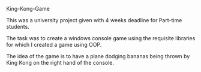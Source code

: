King-Kong-Game 

This was a university project given with 4 weeks deadline for Part-time students.

The task was to create a windows console game using the requisite libraries for which I created a game using OOP.

The idea of the game is to have a plane dodging bananas being thrown by King Kong on the right hand of the console.
